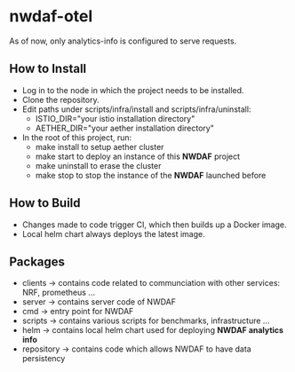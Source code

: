# nwdaf-otel 

As of now, only analytics-info is configured to serve requests.

## How to Install

* Log in to the node in which the project needs to be installed.
* Clone the repository.
* Edit paths under scripts/infra/install and scripts/infra/uninstall:
  * ISTIO_DIR="your istio installation directory"
  * AETHER_DIR="your aether installation directory"
* In the root of this project, run:
  * make install to setup aether cluster
  * make start to deploy an instance of this **NWDAF** project
  * make uninstall to erase the cluster
  * make stop to stop the instance of the **NWDAF** launched before

## How to Build

* Changes made to code trigger CI, which then builds up a Docker image.
* Local helm chart always deploys the latest image.

## Packages

* clients -> contains code related to communciation with other services: NRF, prometheus ...
* server -> contains server code of NWDAF
* cmd -> entry point for NWDAF
* scripts -> contains various scripts for benchmarks, infrastructure ...
* helm -> contains local helm chart used for deploying **NWDAF analytics info**
* repository -> contains code which allows NWDAF to have data persistency